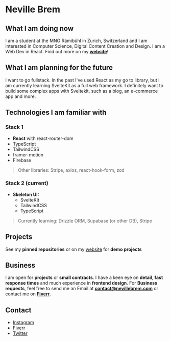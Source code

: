 # Neville Brem
## What I am doing now

I am a student at the MNG Rämibühl in Zurich, Switzerland and I am interested in Computer Science, Digital Content Creation and Design.
I am a Web Dev in React. Find out more on my **[website](https://nevillebrem.com)**!

## What I am planning for the future
I want to go fullstack. In the past I've used React as my go to library, but I am currently learning SvelteKit as a full web framework. I definitely want to build some complex apps with Sveltekit, such as a blog, an e-commerce app and more.

## Technologies I am familiar with
### Stack 1
- **React** with react-router-dom
- TypeScript
- TailwindCSS
- framer-motion
- Firebase
> Other libraries: Stripe, axios, react-hook-form, zod

### Stack 2 (current)
- **Skeleton UI:**
  - SvelteKit
  - TailwindCSS
  - TypeScript
> Currently learning: Drizzle ORM, Supabase (or other DB), Stripe

## Projects
See my **pinned repositories** or on my [website](https://nevillebrem.com) for **demo projects**

## Business

I am open for **projects** or **small contracts**. I have a keen eye on **detail**, **fast response times** and much experience in **frontend design**.
For **Business requests**, feel free to send me an Email at **contact@nevillebrem.com** or contact me on **[Fiverr](https://fiverr.com/nevthereal)**.

## Contact
- [Instagram](https://instagram.com/nevillebrem)
- [Fiverr](https://fiverr.com/nevthereal)
- [Twitter](https://twitter.com/BremNeville)
